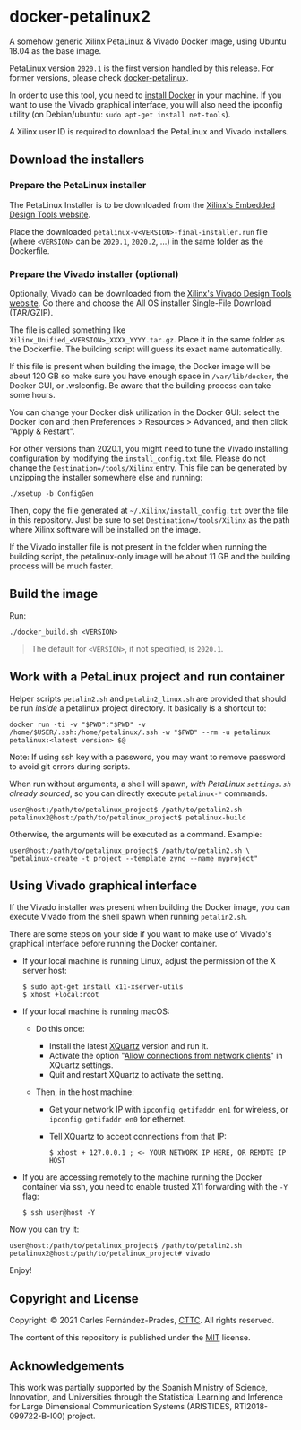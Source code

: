 <!-- prettier-ignore-start -->
[comment]: # (
SPDX-License-Identifier: MIT
)

[comment]: # (
SPDX-FileCopyrightText: 2021 Carles Fernandez-Prades <carles.fernandez@cttc.es>
)
<!-- prettier-ignore-end -->

# docker-petalinux2

A somehow generic Xilinx PetaLinux & Vivado Docker image, using Ubuntu 18.04 as
the base image.

PetaLinux version `2020.1` is the first version handled by this release. For
former versions, please check
[docker-petalinux](https://github.com/carlesfernandez/docker-petalinux).

In order to use this tool, you need to
[install Docker](https://docs.docker.com/get-docker/) in your machine. If you
want to use the Vivado graphical interface, you will also need the ipconfig
utility (on Debian/ubuntu: `sudo apt-get install net-tools`).

A Xilinx user ID is required to download the PetaLinux and Vivado installers.

## Download the installers

### Prepare the PetaLinux installer

The PetaLinux Installer is to be downloaded from the
[Xilinx's Embedded Design Tools website](https://www.xilinx.com/support/download/index.html/content/xilinx/en/downloadNav/embedded-design-tools.html).

Place the downloaded `petalinux-v<VERSION>-final-installer.run` file (where
`<VERSION>` can be `2020.1`, `2020.2`, ...) in the same folder as the
Dockerfile.

### Prepare the Vivado installer (optional)

Optionally, Vivado can be downloaded from the
[Xilinx's Vivado Design Tools website](https://www.xilinx.com/support/download/index.html/content/xilinx/en/downloadNav/vivado-design-tools.html).
Go there and choose the All OS installer Single-File Download (TAR/GZIP).

The file is called something like `Xilinx_Unified_<VERSION>_XXXX_YYYY.tar.gz`.
Place it in the same folder as the Dockerfile. The building script will guess
its exact name automatically.

If this file is present when building the image, the Docker image will be about
120 GB so make sure you have enough space in `/var/lib/docker`, the Docker GUI, or .wslconfig. Be aware that
the building process can take some hours.

You can change your Docker disk utilization in the Docker GUI: select the Docker
icon and then Preferences > Resources > Advanced, and then click "Apply &
Restart".

For other versions than 2020.1, you might need to tune the Vivado installing
configuration by modifying the `install_config.txt` file. Please do not change
the `Destination=/tools/Xilinx` entry. This file can be generated by unzipping
the installer somewhere else and running:

    ./xsetup -b ConfigGen

Then, copy the file generated at `~/.Xilinx/install_config.txt` over the file in
this repository. Just be sure to set `Destination=/tools/Xilinx` as the path
where Xilinx software will be installed on the image.

If the Vivado installer file is not present in the folder when running the
building script, the petalinux-only image will be about 11 GB and the building
process will be much faster.

## Build the image

Run:

    ./docker_build.sh <VERSION>

> The default for `<VERSION>`, if not specified, is `2020.1`.

## Work with a PetaLinux project and run container

Helper scripts `petalin2.sh` and `petalin2_linux.sh` are provided that should be run _inside_ a
petalinux project directory. It basically is a shortcut to:

    docker run -ti -v "$PWD":"$PWD" -v /home/$USER/.ssh:/home/petalinux/.ssh -w "$PWD" --rm -u petalinux petalinux:<latest version> $@
    
Note: If using ssh key with a password, you may want to remove password to avoid git errors during scripts.  

When run without arguments, a shell will spawn, _with PetaLinux `settings.sh`
already sourced_, so you can directly execute `petalinux-*` commands.

    user@host:/path/to/petalinux_project$ /path/to/petalin2.sh
    petalinux2@host:/path/to/petalinux_project$ petalinux-build

Otherwise, the arguments will be executed as a command. Example:

    user@host:/path/to/petalinux_project$ /path/to/petalin2.sh \
    "petalinux-create -t project --template zynq --name myproject"

## Using Vivado graphical interface

If the Vivado installer was present when building the Docker image, you can
execute Vivado from the shell spawn when running `petalin2.sh`.

There are some steps on your side if you want to make use of Vivado's graphical
interface before running the Docker container.

- If your local machine is running Linux, adjust the permission of the X server
  host:

      $ sudo apt-get install x11-xserver-utils
      $ xhost +local:root

- If your local machine is running macOS:

  - Do this once:

    - Install the latest [XQuartz](https://www.xquartz.org/) version and run it.
    - Activate the option
      "[Allow connections from network clients](https://blogs.oracle.com/oraclewebcentersuite/running-gui-applications-on-native-docker-containers-for-mac)"
      in XQuartz settings.
    - Quit and restart XQuartz to activate the setting.

  - Then, in the host machine:

    - Get your network IP with `ipconfig getifaddr en1` for wireless, or
      `ipconfig getifaddr en0` for ethernet.
    - Tell XQuartz to accept connections from that IP:

          $ xhost + 127.0.0.1 ; <- YOUR NETWORK IP HERE, OR REMOTE IP HOST

- If you are accessing remotely to the machine running the Docker container via
  ssh, you need to enable trusted X11 forwarding with the `-Y` flag:

      $ ssh user@host -Y

Now you can try it:

    user@host:/path/to/petalinux_project$ /path/to/petalin2.sh
    petalinux2@host:/path/to/petalinux_project# vivado

Enjoy!

## Copyright and License

Copyright: &copy; 2021 Carles Fern&aacute;ndez-Prades,
[CTTC](https://www.cttc.cat). All rights reserved.

The content of this repository is published under the [MIT](./LICENSE) license.

## Acknowledgements

This work was partially supported by the Spanish Ministry of Science,
Innovation, and Universities through the Statistical Learning and Inference for
Large Dimensional Communication Systems (ARISTIDES, RTI2018-099722-B-I00)
project.
